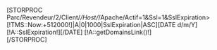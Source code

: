 [STORPROC Parc/Revendeur/2/Client/*/Host/*/Apache/Actif=1&Ssl=1&SslExpiration>[!TMS::Now:+512000!]|A|0|1000|SslExpiration|ASC][DATE d/m/Y][!A::SslExpiration!][/DATE] [!A::getDomainsLink()!]<br />
[/STORPROC]